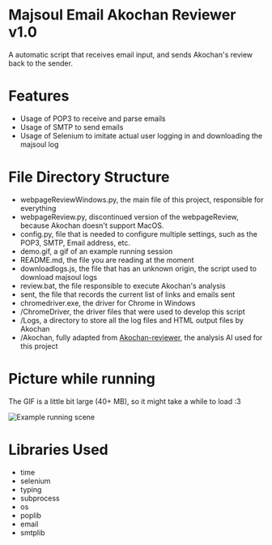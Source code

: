 # Majsoul Email Akochan Reviewer v1.0

A automatic script that receives email input, and sends Akochan's review back to the sender. 

# Features

- Usage of POP3 to receive and parse emails
- Usage of SMTP to send emails
- Usage of Selenium to imitate actual user logging in and downloading the majsoul log

# File Directory Structure

- webpageReviewWindows.py, the main file of this project, responsible for everything
- webpageReview.py, discontinued version of the webpageReview, because Akochan doesn't support MacOS. 
- config.py, file that is needed to configure multiple settings, such as the POP3, SMTP, Email address, etc. 
- demo.gif, a gif of an example running session
- README.md, the file you are reading at the moment
- downloadlogs.js, the file that has an unknown origin, the script used to download majsoul logs
- review.bat, the file responsible to execute Akochan's analysis
- sent, the file that records the current list of links and emails sent
- chromedriver.exe, the driver for Chrome in Windows
- /ChromeDriver, the driver files that were used to develop this script
- /Logs, a directory to store all the log files and HTML output files by Akochan
- /Akochan, fully adapted from [Akochan-reviewer](https://github.com/Equim-chan/mjai-reviewer), the analysis AI used for this project

# Picture while running

The GIF is a little bit large (40+ MB), so it might take a while to load :3

![Example running scene](https://github.com/Lei-Tin/majsoul-email-reviewer/blob/e8af5199e2bbc12f19a2a3bd2cf9e7ba6cde4061/demo.gif)

# Libraries Used

- time
- selenium
- typing
- subprocess
- os
- poplib
- email
- smtplib
